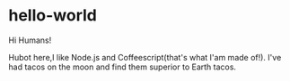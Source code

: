 # hello-world

Hi Humans!

Hubot here,I like Node.js and Coffeescript(that's what I'am made of!).
I've had tacos on the moon and find them superior to Earth tacos.
